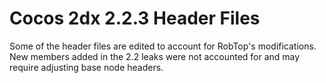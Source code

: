 # Cocos 2dx 2.2.3 Header Files
Some of the header files are edited to account for RobTop's modifications.  
New members added in the 2.2 leaks were not accounted for and may require adjusting base node headers.
